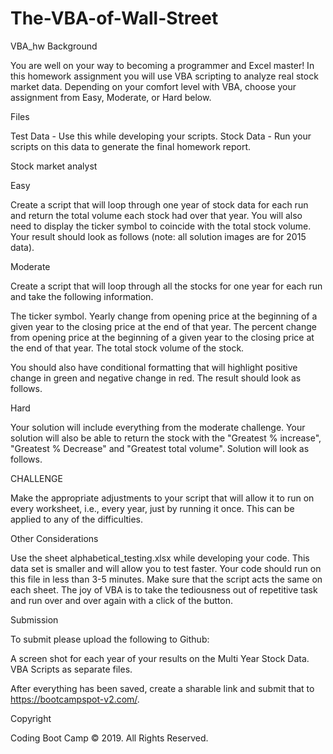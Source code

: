 # The-VBA-of-Wall-Street
VBA_hw
Background

You are well on your way to becoming a programmer and Excel master! In this homework assignment you will use VBA scripting to analyze real stock market data. Depending on your comfort level with VBA, choose your assignment from Easy, Moderate, or Hard below.


Files


Test Data - Use this while developing your scripts.
Stock Data - Run your scripts on this data to generate the final homework report.



Stock market analyst




Easy


Create a script that will loop through one year of stock data for each run and return the total volume each stock had over that year.
You will also need to display the ticker symbol to coincide with the total stock volume.
Your result should look as follows (note: all solution images are for 2015 data).





Moderate



Create a script that will loop through all the stocks for one year for each run and take the following information.


The ticker symbol.
Yearly change from opening price at the beginning of a given year to the closing price at the end of that year.
The percent change from opening price at the beginning of a given year to the closing price at the end of that year.
The total stock volume of the stock.


You should also have conditional formatting that will highlight positive change in green and negative change in red.
The result should look as follows.





Hard


Your solution will include everything from the moderate challenge.
Your solution will also be able to return the stock with the "Greatest % increase", "Greatest % Decrease" and "Greatest total volume".
Solution will look as follows.





CHALLENGE


Make the appropriate adjustments to your script that will allow it to run on every worksheet, i.e., every year, just by running it once.
This can be applied to any of the difficulties.



Other Considerations


Use the sheet alphabetical_testing.xlsx while developing your code. This data set is smaller and will allow you to test faster. Your code should run on this file in less than 3-5 minutes.
Make sure that the script acts the same on each sheet. The joy of VBA is to take the tediousness out of repetitive task and run over and over again with a click of the button.



Submission



To submit please upload the following to Github:


A screen shot for each year of your results on the Multi Year Stock Data.
VBA Scripts as separate files.


After everything has been saved, create a sharable link and submit that to https://bootcampspot-v2.com/.





Copyright

Coding Boot Camp © 2019. All Rights Reserved.
